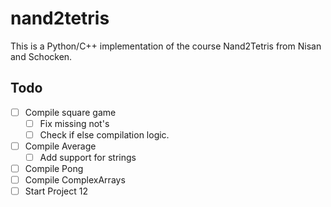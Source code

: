 # nand2tetris

This is a Python/C++ implementation of the course Nand2Tetris from Nisan and Schocken.

## Todo

- [ ] Compile square game
  - [ ] Fix missing not's
  - [ ] Check if else compilation logic.
- [ ] Compile Average
  - [ ] Add support for strings
- [ ] Compile Pong
- [ ] Compile ComplexArrays
- [ ] Start Project 12
